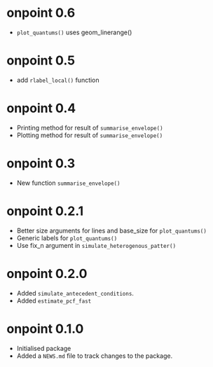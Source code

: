 # onpoint 0.6
* `plot_quantums()` uses geom_linerange()

# onpoint 0.5
  * add `rlabel_local()` function

# onpoint 0.4
  * Printing method for result of `summarise_envelope()`
  * Plotting method for result of `summarise_envelope()`

# onpoint 0.3
  * New function `summarise_envelope()`

# onpoint 0.2.1
 * Better size arguments for lines and base_size for `plot_quantums()`
 * Generic labels for `plot_quantums()`
 * Use fix_n argument in `simulate_heterogenous_patter()`

# onpoint 0.2.0
* Added `simulate_antecedent_conditions`.
* Added `estimate_pcf_fast`

# onpoint 0.1.0
* Initialised package
* Added a `NEWS.md` file to track changes to the package.
